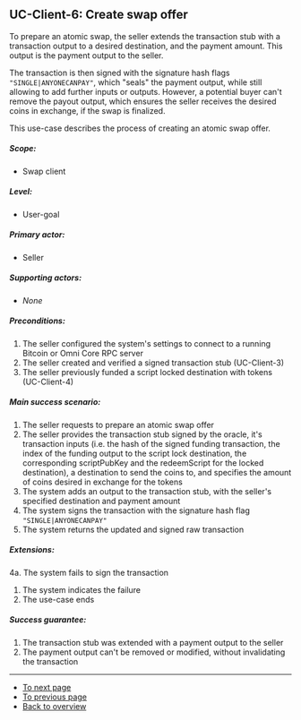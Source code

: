 UC-Client-6: Create swap offer
------------------------------

  To prepare an atomic swap, the seller extends the transaction stub
  with a transaction output to a desired destination, and the payment
  amount. This output is the payment output to the seller.

  The  transaction is then signed with the signature hash flags
  `"SINGLE|ANYONECANPAY"`, which "seals" the payment output, while
  still allowing to add further inputs or outputs. However, a potential
  buyer can't remove the payout output, which ensures the seller
  receives the desired coins in exchange, if the swap is finalized.

  This use-case describes the process of creating an atomic swap offer.

##### Scope:

- Swap client

##### Level:

- User-goal

##### Primary actor:

- Seller

##### Supporting actors:

- *None*

##### Preconditions:

  1. The seller configured the system's settings to connect to a running Bitcoin or Omni Core RPC server
  2. The seller created and verified a signed transaction stub (UC-Client-3)
  3. The seller previously funded a script locked destination with tokens (UC-Client-4)

##### Main success scenario:

  1. The seller requests to prepare an atomic swap offer
  2. The seller provides the transaction stub signed by the oracle, it's transaction inputs (i.e. the hash of the signed funding transaction, the index of the funding output to the script lock destination, the corresponding scriptPubKey and the redeemScript for the locked destination), a destination to send the coins to, and specifies the amount of coins desired in exchange for the tokens
  3. The system adds an output to the transaction stub, with the seller's specified destination and payment amount
  4. The system signs the transaction with the signature hash flag `"SINGLE|ANYONECANPAY"`
  5. The system returns the updated and signed raw transaction

##### Extensions:

4a. The system fails to sign the transaction

  1. The system indicates the failure
  2. The use-case ends

##### Success guarantee:

  1. The transaction stub was extended with a payment output to the seller
  2. The payment output can't be removed or modified, without invalidating the transaction

---

- [To next page](uc-client-7_accept_swap_offer.md)
- [To previous page](uc-client-5_unlock_tokens.md)
- [Back to overview](../README.md)
